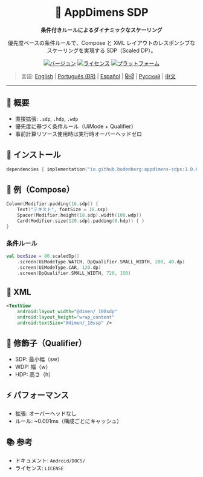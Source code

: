 <div align="center">
    <h1>📐 AppDimens SDP</h1>
    <p><strong>条件付きルールによるダイナミックなスケーリング</strong></p>
    <p>優先度ベースの条件ルールで、Compose と XML レイアウトのレスポンシブなスケーリングを実現する SDP（Scaled DP）。</p>

[![バージョン](https://img.shields.io/badge/version-1.0.6-blue.svg)](https://github.com/bodenberg/appdimens/releases)
[![ライセンス](https://img.shields.io/badge/license-Apache%202.0-green.svg)](../../../LICENSE)
[![プラットフォーム](https://img.shields.io/badge/platform-Android%2021+-orange.svg)](https://developer.android.com/)
</div>

> 言語: [English](../../../../Android/appdimens_sdps/README.md) | [Português (BR)](../../pt-BR/Android/appdimens_sdps/README.md) | [Español](../../es/Android/appdimens_sdps/README.md) | [हिन्दी](../../hi/Android/appdimens_sdps/README.md) | [Русский](../../ru/Android/appdimens_sdps/README.md) | [中文](../../zh/Android/appdimens_sdps/README.md)

---

## 🎯 概要
- 直接拡張: `.sdp`, `.hdp`, `.wdp`
- 優先度に基づく条件ルール（UiMode + Qualifier）
- 事前計算リソース使用時は実行時オーバーヘッドゼロ

## 🚀 インストール
```kotlin
dependencies { implementation("io.github.bodenberg:appdimens-sdps:1.0.6") }
```

## 🎨 例（Compose）
```kotlin
Column(Modifier.padding(16.sdp)) {
    Text("テキスト", fontSize = 18.ssp)
    Spacer(Modifier.height(18.sdp).width(100.wdp))
    Card(Modifier.size(120.sdp).padding(8.hdp)) { }
}
```

### 条件ルール
```kotlin
val boxSize = 80.scaledDp()
    .screen(UiModeType.WATCH, DpQualifier.SMALL_WIDTH, 200, 40.dp)
    .screen(UiModeType.CAR, 120.dp)
    .screen(DpQualifier.SMALL_WIDTH, 720, 150)
```

## 📄 XML
```xml
<TextView
    android:layout_width="@dimen/_100sdp"
    android:layout_height="wrap_content"
    android:textSize="@dimen/_16ssp" />
```

## 📐 修飾子（Qualifier）
- SDP: 最小幅（sw）
- WDP: 幅（w）
- HDP: 高さ（h）

## ⚡ パフォーマンス
- 拡張: オーバーヘッドなし
- ルール: ~0.001ms（構成ごとにキャッシュ）

## 📚 参考
- ドキュメント: `Android/DOCS/`
- ライセンス: `LICENSE`
